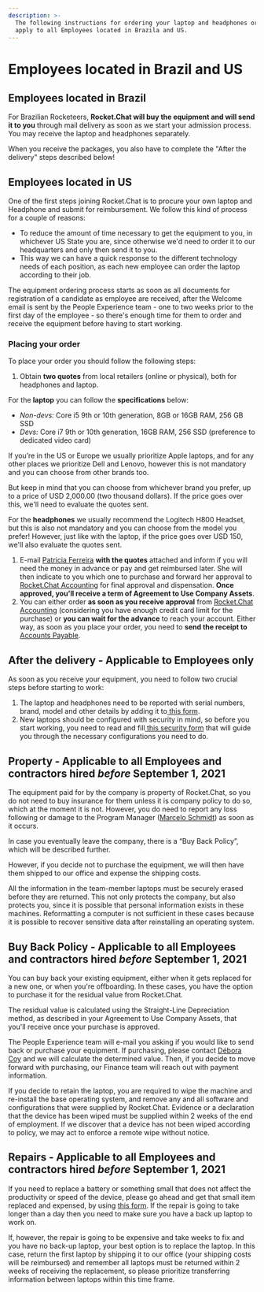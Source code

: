 ```yaml
---
description: >-
  The following instructions for ordering your laptop and headphones ordering
  apply to all Employees located in Brazila and US.
---
```


# Employees located in Brazil and US

## Employees located in Brazil

For Brazilian Rocketeers, **Rocket.Chat will buy the equipment and will send it to you** through mail delivery as soon as we start your admission process. You may receive the laptop and headphones separately.

When you receive the packages, you also have to complete the "After the delivery" steps described below!

## Employees located in US

One of the first steps joining Rocket.Chat is to procure your own laptop and Headphone and submit for reimbursement. We follow this kind of process for a couple of reasons:

* To reduce the amount of time necessary to get the equipment to you, in whichever US State you are, since otherwise we'd need to order it to our headquarters and only then send it to you.
* This way we can have a quick response to the different technology needs of each position, as each new employee can order the laptop according to their job.

The equipment ordering process starts as soon as all documents for registration of a candidate as employee are received, after the Welcome email is sent by the People Experience team - one to two weeks prior to the first day of the employee - so there's enough time for them to order and receive the equipment before having to start working.

### Placing your order

To place your order you should follow the following steps:

1. Obtain **two quotes** from local retailers \(online or physical\), both for headphones and laptop.

For the **laptop** you can follow the **specifications** below:

* _Non-devs:_ Core i5 9th or 10th generation, 8GB or 16GB RAM, 256 GB SSD
* _Devs:_ Core i7 9th or 10th generation, 16GB RAM, 256 SSD \(preference to dedicated video card\)

If you’re in the US or Europe we usually prioritize Apple laptops, and for any other places we prioritize Dell and Lenovo, however this is not mandatory and you can choose from other brands too.

But keep in mind that you can choose from whichever brand you prefer, up to a price of USD 2,000.00 \(two thousand dollars\). If the price goes over this, we'll need to evaluate the quotes sent.

For the **headphones** we usually recommend the Logitech H800 Headset, but this is also not mandatory and you can choose from the model you prefer! However, just like with the laptop, if the price goes over USD 150, we'll also evaluate the quotes sent. 

1. E-mail [Patricia Ferreira](mailto:patricia.ferreira@rocket.chat) **with the quotes** attached and inform if you will need the money in advance or pay and get reimbursed later. She will then indicate to you which one to purchase and forward her approval to [Rocket.Chat Accounting](mailto:accounting@rocket.chat) for final approval and dispensation. **Once approved, you’ll receive a term of Agreement to Use Company Assets**.
2. You can either order **as soon as you receive approval** from [Rocket.Chat Accounting](mailto:accounting@rocket.chat) \(considering you have enough credit card limit for the purchase\) or **you can wait for the advance** to reach your account. Either way, as soon as you place your order, you need to **send the receipt to** [Accounts Payable](mailto:accounts.payable@rocket.chat).

## After the delivery - Applicable to Employees only

As soon as you receive your equipment, you need to follow two crucial steps before starting to work:

1. The laptop and headphones need to be reported with serial numbers, brand, model and other details by adding it to[ this form](https://people.zoho.com/rocketchat/zp#compensation/form/add-formLinkName:asset).
2. New laptops should be configured with security in mind, so before you start working, you need to read and fill[ this security form](https://docs.google.com/forms/d/e/1FAIpQLSffmdQUSHaE2WWX6UHo8BAqT6VM0ijBPxyWwJCkmgeRvSpvkA/viewform?usp=sf_link) that will guide you through the necessary configurations you need to do.

## Property - Applicable to all Employees and contractors hired _before_ September 1, 2021

The equipment paid for by the company is property of Rocket.Chat, so you do not need to buy insurance for them unless it is company policy to do so, which at the moment it is not. However, you do need to report any loss following or damage to the Program Manager \([Marcelo Schmidt](mailto:marcelo.schmidt@rocket.chat)\) as soon as it occurs.

In case you eventually leave the company, there is a “Buy Back Policy”, which will be described further.

However, if you decide not to purchase the equipment, we will then have them shipped to our office and expense the shipping costs.

All the information in the team-member laptops must be securely erased before they are returned. This not only protects the company, but also protects you, since it is possible that personal information exists in these machines. Reformatting a computer is not sufficient in these cases because it is possible to recover sensitive data after reinstalling an operating system.

## Buy Back Policy - Applicable to all Employees and contractors hired _before_ September 1, 2021

You can buy back your existing equipment, either when it gets replaced for a new one, or when you're offboarding. In these cases, you have the option to purchase it for the residual value from Rocket.Chat.

The residual value is calculated using the Straight-Line Depreciation method, as described in your Agreement to Use Company Assets, that you'll receive once your purchase is approved.

The People Experience team will e-mail you asking if you would like to send back or purchase your equipment. If purchasing, please contact [Débora Coy](mailto:debora.coy@rocket.chat) and we will calculate the determined value. Then, if you decide to move forward with purchasing, our Finance team will reach out with payment information.

If you decide to retain the laptop, you are required to wipe the machine and re-install the base operating system, and remove any and all software and configurations that were supplied by Rocket.Chat. Evidence or a declaration that the device has been wiped must be supplied within 2 weeks of the end of employment. If we discover that a device has not been wiped according to policy, we may act to enforce a remote wipe without notice.

## Repairs - Applicable to all Employees and contractors hired _before_ September 1, 2021

If you need to replace a battery or something small that does not affect the productivity or speed of the device, please go ahead and get that small item replaced and expensed, by using [this form](https://people.zoho.com/rocketchat/zp#compensation/form/add-formLinkName:Other_Reimbursement). If the repair is going to take longer than a day then you need to make sure you have a back up laptop to work on.

If, however, the repair is going to be expensive and take weeks to fix and you have no back-up laptop, your best option is to replace the laptop. In this case, return the first laptop by shipping it to our office \(your shipping costs will be reimbursed\) and remember all laptops must be returned within 2 weeks of receiving the replacement, so please prioritize transferring information between laptops within this time frame.

